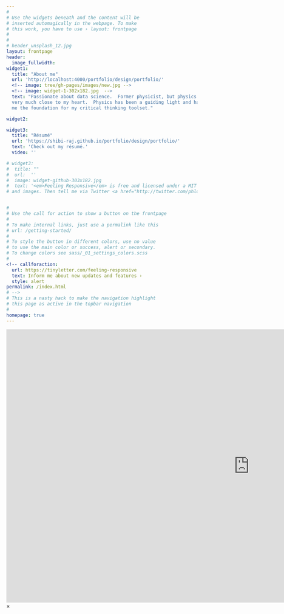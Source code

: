 ```yaml
---
#
# Use the widgets beneath and the content will be
# inserted automagically in the webpage. To make
# this work, you have to use › layout: frontpage
#
#
# header_unsplash_12.jpg
layout: frontpage
header:
  image_fullwidth: 
widget1:
  title: "About me"
  url: 'http://localhost:4000/portfolio/design/portfolio/'
  <!-- image: tree/gh-pages/images/new.jpg -->
  <!-- image: widget-1-302x182.jpg  -->
  text: "Passionate about data science.  Former physicist, but physics is still
  very much close to my heart.  Physics has been a guiding light and has given
  me the foundation for my critical thinking toolset."

widget2:

widget3:
  title: "Résumé"
  url: 'https://shibi-raj.github.io/portfolio/design/portfolio/' 
  text: 'Check out my résumé.'
  video: ''

# widget3:
#  title: ""
#  url:  ''
#  image: widget-github-303x182.jpg
#  text: '<em>Feeling Responsive</em> is free and licensed under a MIT License. Make it your own and start building. Grab the <a # # href="https://github.com/Phlow/feeling-responsive/tree/bare-bones-version">Bare-Bones-Version</a> for a fresh start or learn how # to use it with the <a href="https://github.com/Phlow/feeling-responsive/tree/gh-pages">education-version</a> with sample posts 
# and images. Then tell me via Twitter <a href="http://twitter.com/phlow">@phlow</a>.'


#
# Use the call for action to show a button on the frontpage
#
# To make internal links, just use a permalink like this
# url: /getting-started/
#
# To style the button in different colors, use no value
# to use the main color or success, alert or secondary.
# To change colors see sass/_01_settings_colors.scss
#
<!-- callforaction:
  url: https://tinyletter.com/feeling-responsive
  text: Inform me about new updates and features ›
  style: alert
permalink: /index.html
# -->
# This is a nasty hack to make the navigation highlight
# this page as active in the topbar navigation
#
homepage: true
---
```


<div id="videoModal" class="reveal-modal large" data-reveal="">
  <div class="flex-video widescreen vimeo" style="display: block;">
    <iframe width="1280" height="720" src="https://www.youtube.com/embed/3b5zCFSmVvU" frameborder="0" allowfullscreen></iframe>
  </div>
  <a class="close-reveal-modal">&#215;</a>
</div>
